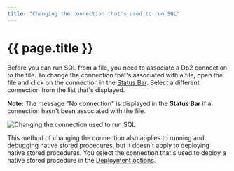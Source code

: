 ```yaml
---
title: "Changing the connection that's used to run SQL"
---
```


# {{ page.title }}

Before you can run SQL from a file, you need to associate a Db2 connection to the file. To change the connection that's associated with a file, open the file and click on the connection in the [Status Bar](https://code.visualstudio.com/docs/getstarted/userinterface). Select a different connection from the list that's displayed.

**Note:** The message "No connection" is displayed in the **Status Bar** if a connection hasn't been associated with the file.

![Changing the connection used to run SQL]({{site.baseurl}}/assets/images/db2-connection-change-connection.gif)

This method of changing the connection also applies to running and debugging native stored procedures, but it doesn't apply to deploying native stored procedures. You select the connection that's used to deploy a native stored procedure in the [Deployment options]({{site.baseurl}}/docs/working-with-stored-procedures/deploying-running-and-debugging-stored-procedures-basics.html#deploying-a-stored-procedure).

